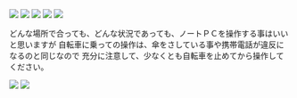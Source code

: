 <img src="http://desmond.yfrog.com/Himg612/scaled.php?tn=0&server=612&filename=knisz.jpg&xsize=640&ysize=640">
<img src="http://www.gree.co.jp/img/common/officer/photo_Tanaka.jpg">

<img src="http://www.fun.ac.jp/staff/_IMG_GALLERY_staff/staff_ph/hitoshimatsubara.jpg">

<img src="http://www.kiva.org/img/w800/492021.jpg">
<img src="http://www.kaishasetsuritsu.biz/images/top/main2.jpg">

どんな場所で合っても、どんな状況であっても、ノートＰＣを操作する事はいいと思いますが
自転車に乗っての操作は、傘をさしている事や携帯電話が違反になるのと同じなので
充分に注意して、少なくとも自転車を止めてから操作してください。

<img src="http://media.tumblr.com/7Y1J48dAJhn1d40q7S5Uw6z3o1_500.png" />
<img src="http://22.media.tumblr.com/tumblr_kt9zfihCQK1qa2fy3o1_400.jpg" />

